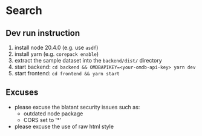 # Search

## Dev run instruction

1. install node 20.4.0 (e.g. use `asdf`)
1. install yarn (e.g. `corepack enable`)
1. extract the sample dataset into the `backend/dist/` directory 
1. start backend: `cd backend && OMDBAPIKEY=<your-omdb-api-key> yarn dev`
1. start frontend: `cd frontend && yarn start`

## Excuses

* please excuse the blatant security issues such as:
  * outdated node package
  * CORS set to '*'
* please excuse the use of raw html style 